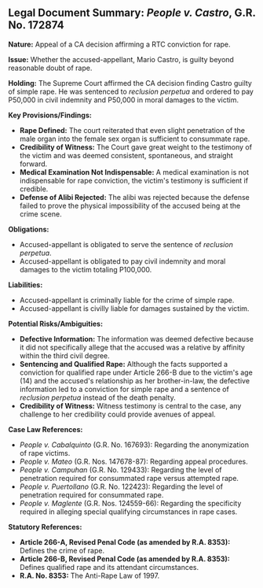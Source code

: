## Legal Document Summary: *People v. Castro*, G.R. No. 172874

**Nature:** Appeal of a CA decision affirming a RTC conviction for rape.

**Issue:** Whether the accused-appellant, Mario Castro, is guilty beyond reasonable doubt of rape.

**Holding:** The Supreme Court affirmed the CA decision finding Castro guilty of simple rape. He was sentenced to *reclusion perpetua* and ordered to pay P50,000 in civil indemnity and P50,000 in moral damages to the victim.

**Key Provisions/Findings:**

*   **Rape Defined:** The court reiterated that even slight penetration of the male organ into the female sex organ is sufficient to consummate rape.
*   **Credibility of Witness:** The Court gave great weight to the testimony of the victim and was deemed consistent, spontaneous, and straight forward.
*   **Medical Examination Not Indispensable:** A medical examination is not indispensable for rape conviction, the victim's testimony is sufficient if credible.
*   **Defense of Alibi Rejected:** The alibi was rejected because the defense failed to prove the physical impossibility of the accused being at the crime scene.

**Obligations:**

*   Accused-appellant is obligated to serve the sentence of *reclusion perpetua*.
*   Accused-appellant is obligated to pay civil indemnity and moral damages to the victim totaling P100,000.

**Liabilities:**

*   Accused-appellant is criminally liable for the crime of simple rape.
*   Accused-appellant is civilly liable for damages sustained by the victim.

**Potential Risks/Ambiguities:**

*   **Defective Information:** The information was deemed defective because it did not specifically allege that the accused was a relative by affinity within the third civil degree.
*   **Sentencing and Qualified Rape:** Although the facts supported a conviction for qualified rape under Article 266-B due to the victim's age (14) and the accused's relationship as her brother-in-law, the defective information led to a conviction for simple rape and a sentence of *reclusion perpetua* instead of the death penalty.
*   **Credibility of Witness:** Witness testimony is central to the case, any challenge to her credibility could provide avenues of appeal.

**Case Law References:**

*   *People v. Cabalquinto* (G.R. No. 167693): Regarding the anonymization of rape victims.
*   *People v. Mateo* (G.R. Nos. 147678-87): Regarding appeal procedures.
*   *People v. Campuhan* (G.R. No. 129433): Regarding the level of penetration required for consummated rape versus attempted rape.
*   *People v. Puertollano* (G.R. No. 122423): Regarding the level of penetration required for consummated rape.
*   *People v. Maglente* (G.R. Nos. 124559-66): Regarding the specificity required in alleging special qualifying circumstances in rape cases.

**Statutory References:**

*   **Article 266-A, Revised Penal Code (as amended by R.A. 8353):** Defines the crime of rape.
*   **Article 266-B, Revised Penal Code (as amended by R.A. 8353):** Defines qualified rape and its attendant circumstances.
*   **R.A. No. 8353:** The Anti-Rape Law of 1997.
